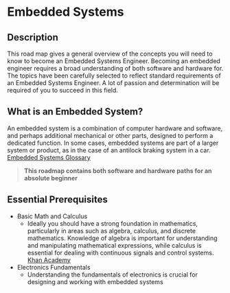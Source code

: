 # Embedded Systems

## Description

This road map gives a general overview of the concepts you will need to know to become an Embedded Systems Engineer. Becoming an embedded engineer requires a broad understanding of both software and hardware for. The topics have been carefully selected to reflect standard requirements of an Embedded Systems Engineer. A lot of passion and determination will be required of you to succeed in this field.

## What is an Embedded System?

An embedded system is a combination of computer hardware and software, and perhaps additional mechanical or other parts, designed to perform a dedicated function. In some cases, embedded systems are part of a larger system or product, as in the case of an antilock braking system in a car. [Embedded Systems Glossary](https://barrgroup.com/embedded-systems/glossary-e)

> **This roadmap contains both software and hardware paths for an absolute beginner**

## Essential Prerequisites

- Basic Math and Calculus
  - Ideally you should have a strong foundation in mathematics, particularly in areas such as algebra, calculus, and discrete mathematics. Knowledge of algebra is important for understanding and manipulating mathematical expressions, while calculus is essential for dealing with continuous signals and control systems. [Khan Academy](https://www.khanacademy.org/math/calculus-1)
- Electronics Fundamentals
  - Understanding the fundamentals of electronics is crucial for designing and working with embedded systems
